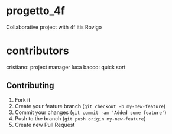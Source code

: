 # progetto_4f
Collaborative project with 4f itis Rovigo

# contributors
cristiano: project manager
luca bacco: quick sort
## Contributing

1. Fork it
2. Create your feature branch (`git checkout -b my-new-feature`)
3. Commit your changes (`git commit -am 'Added some feature'`)
4. Push to the branch (`git push origin my-new-feature`)
5. Create new Pull Request
